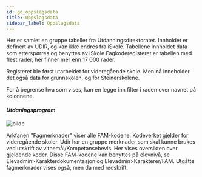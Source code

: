 ```yaml
---
id: gd_oppslagsdata
title: Oppslagsdata
sidebar_label: Oppslagsdata
---
```

Her er samlet en gruppe tabeller fra Utdanningsdirektoratet. Innholdet er definert av UDIR, og kan ikke endres fra iSkole. Tabellene innholdet data som etterspørres og benyttes av iSkole.Fagkoderegisteret er tabellen med flest rader, her finner mer enn 17 000 rader.

Registeret ble først utarbeidet for videregående skole. Men nå inneholder det også data for grunnskolen, og for Steinerskolene. 

For å begrense hva som vises, kan en legge inn filter i raden over navnet på kolonnene.

#### _Utdaningsprogram_

![bilde](https://user-images.githubusercontent.com/80097133/148767105-e055bd1a-2d0d-49d2-af6d-eeb5be250ce6.png)


Arkfanen "Fagmerknader" viser alle FAM-kodene. Kodeverket gjelder for videregående skoler. Udir har en gruppe merknader som skal kunne brukes ved utskrift av vitnemål/Kompetansebevis. Her vises oversikten over gjeldende koder. Disse FAM-kodene kan benyttes på elevnivå, se Elevadmin>Karakterdokumentasjon og Elevadmin>Karakterer/FAM. Utgåtte fagmerknader vises også, men da med rødskrift.

